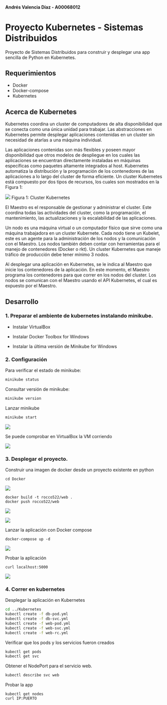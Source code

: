#### Andrés Valencia Díaz - A00068012
# Proyecto Kubernetes - Sistemas Distribuidos

Proyecto de Sistemas Distribuidos para construir y desplegar una app sencilla de Python en Kubernetes. 

## Requerimientos
- Docker
- Docker-compose
- Kubernetes

## Acerca de Kubernetes

Kubernetes coordina un cluster de computadores de alta disponibilidad que se conecta como una única unidad para trabajar. Las abstracciones en Kubernetes permite desplegar aplicaciones contenidas en un cluster sin necesidad de atarlas a una máquina individual.

Las aplicaciones contenidas son más flexibles y poseen mayor disponibilidad que otros modelos de despliegue en los cuales las aplicaciones se encuentran directamente instaladas en máquinas específicas como paquetes altamente integrados al host.
Kubernetes automatiza la distribución y la programación de los contenedores de las aplicaciones a lo largo del cluster de forma eficiente. Un cluster Kubernetes está compuesto por dos tipos de recursos, los cuales son mostrados en la Figura 1:

![][8]
Figura 1: Cluster Kubernetes

El Maestro es el responsable de gestionar y administrar el cluster. Este coordina todas las actividades del cluster, como la programación, el mantenimiento, las actualizaciones y la escalabilidad de las aplicaciones.

Un nodo es una máquina virtual o un computador físico que sirve como una máquina trabajadora en un cluster Kubernete. Cada nodo tiene un Kubelet, este es un agente para la administración de los nodos y la comunicación con el Maestro. Los nodos también deben contar con herramientas para el manejo de contenedores (Docker o rkt). Un cluster Kubernetes que maneje tráfico de producción debe tener mínimo 3 nodos.

Al desplegar una aplicación  en Kubernetes, se le indica al Maestro que inicie los contenedores de la aplicación. En este momento, el Maestro programa los contenedores para que correr en los nodos del cluster. Los nodos se comunican con el Maestro usando el API Kubernetes, el cual es expuesto por el Maestro.

## Desarrollo

### 1. Preparar el ambiente de kubernetes instalando minikube.

- Instalar VirtualBox

- Instalar Docker Toolbox for Windows

- Instalar la última versión de Minikube for Windows

### 2. Configuración
 
Para verificar el estado de minikube:

```bash
minikube status
```

Consultar versión de minikube: 

```bash
minikube version
```

Lanzar minikube 

```bash
minikube start
```

![][6]

Se puede comprobar en VirtualBox la VM corriendo

![][7]

### 3. Desplegar el proyecto.

Construir una imagen de docker desde un proyecto existente en python

```
cd Docker
```

![][1]

```
docker build -t rocco522/web .
docker push rocco522/web
```

![][2]

![][3]

Lanzar la aplicación con Docker compose
```
docker-compose up -d 
```

![][4]

Probar la aplicación
```
curl localhost:5000
```
![][5]

### 4. Correr en kubernetes

Desplegar la aplicación en Kubernetes
```bash
cd ../Kubernetes
kubectl create -f db-pod.yml
kubectl create -f db-svc.yml
kubectl create -f web-pod.yml
kubectl create -f web-svc.yml
kubectl create -f web-rc.yml
```

Verificar que los pods y los servicios fueron creados
```bash
kubectl get pods
kubectl get svc
```

Obtener el NodePort para el servicio web.
```bash
kubectl describe svc web
```

Probar la app 
```
kubectl get nodes
curl IP:PUERTO
```

[1]: Images/1.PNG
[2]: Images/4.PNG
[3]: Images/4.5.PNG
[4]: Images/5.5.PNG
[5]: Images/6.PNG
[6]: Images/7.PNG
[7]: Images/8.PNG
[8]: Images/cluster.png